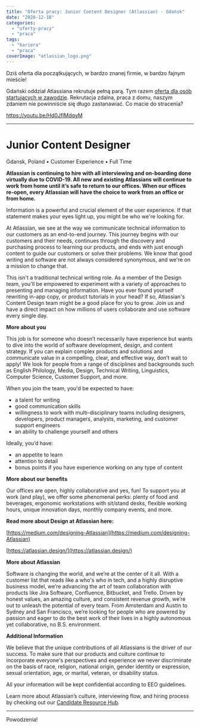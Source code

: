 ```yaml
---
title: "Oferta pracy: Junior Content Designer (Atlassian) - Gdańsk"
date: "2020-12-18"
categories:
  - "oferty-pracy"
  - "praca"
tags:
  - "kariera"
  - "praca"
coverImage: "atlassian_logo.png"
---
```


Dziś oferta dla początkujących, w bardzo znanej firmie, w bardzo fajnym mieście!

Gdański oddział Atlassiana rekrutuje pełną parą. Tym razem [oferta dla osób startujących w zawodzie](https://www.atlassian.com/company/careers/detail/fcd38ab3-427f-4193-9472-1aaa38d1ec4a). Rekrutacja zdalna, praca z domu, naszym zdaniem nie powinniście się długo zastanawiać. Co macie do stracenia?

https://youtu.be/Hd0JflMdqyM

---

# Junior Content Designer

Gdansk, Poland • Customer Experience • Full Time

**Atlassian is continuing to hire with all interviewing and on-boarding done virtually due to COVID-19. All new and existing Atlassians will continue to work from home until it’s safe to return to our offices. When our offices re-open, every Atlassian will have the choice to work from an office or from home.**

Information is a powerful and crucial element of the user experience. If that statement makes your eyes light up, you might be who we're looking for.

At Atlassian, we see at the way we communicate technical information to our customers as an end-to-end journey. This journey begins with our customers and their needs, continues through the discovery and purchasing process to learning our products, and ends with just enough content to guide our customers or solve their problems. We know that good writing and software are not always considered synonymous, and we're on a mission to change that.

This isn't a traditional technical writing role. As a member of the Design team, you'll be empowered to experiment with a variety of approaches to presenting and managing information. Have you ever found yourself rewriting in-app copy, or product tutorials in your head? If so, Atlassian's Content Design team might be a good place for you to grow. Join us and have a direct impact on how millions of users collaborate and use software every single day.

**More about you**

This job is for someone who doesn’t necessarily have experience but wants to dive into the world of software development, design, and content strategy. If you can explain complex products and solutions and communicate value in a compelling, clear, and effective way, don’t wait to apply! We look for people from a range of disciplines and backgrounds such as English Philology, Media, Design, Technical Writing, Linguistics, Computer Science, Customer Support, and more.

When you join the team, you'd be expected to have:

- a talent for writing
- good communication skills
- willingness to work with multi-disciplinary teams including designers, developers, product managers, analysts, marketing, and customer support engineers
- an ability to challenge yourself and others

Ideally, you’d have:

- an appetite to learn
- attention to detail
- bonus points if you have experience working on any type of content

**More about our benefits**

Our offices are open, highly collaborative and yes, fun! To support you at work (and play), we offer some phenomenal perks: plenty of food and beverages, ergonomic workstations with sit/stand desks, flexible working hours, unique innovation days, monthly company events, and more.

**Read more about Design at Atlassian here:**

[https://medium.com/designing-Atlassian](https://medium.com/designing-Atlassian)

[https://atlassian.design/](https://atlassian.design/)

**More about Atlassian**

Software is changing the world, and we’re at the center of it all. With a customer list that reads like a who's who in tech, and a highly disruptive business model, we’re advancing the art of team collaboration with products like Jira Software, Confluence, Bitbucket, and Trello. Driven by honest values, an amazing culture, and consistent revenue growth, we’re out to unleash the potential of every team. From Amsterdam and Austin to Sydney and San Francisco, we’re looking for people who are powered by passion and eager to do the best work of their lives in a highly autonomous yet collaborative, no B.S. environment.

**Additional Information**

We believe that the unique contributions of all Atlassians is the driver of our success. To make sure that our products and culture continue to incorporate everyone's perspectives and experience we never discriminate on the basis of race, religion, national origin, gender identity or expression, sexual orientation, age, or marital, veteran, or disability status.

All your information will be kept confidential according to EEO guidelines.

Learn more about Atlassian’s culture, interviewing flow, and hiring process by checking out our [Candidate Resource Hub](https://www.atlassian.com/company/careers/resources).

---

Powodzenia!

